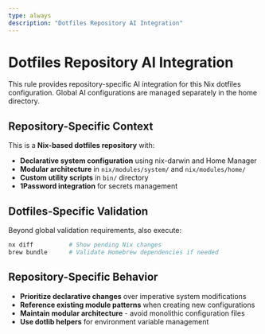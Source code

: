 ```yaml
---
type: always
description: "Dotfiles Repository AI Integration"
---
```


# Dotfiles Repository AI Integration

This rule provides repository-specific AI integration for this Nix dotfiles configuration. Global AI configurations are managed separately in the home directory.

## Repository-Specific Context

This is a **Nix-based dotfiles repository** with:

- **Declarative system configuration** using nix-darwin and Home Manager
- **Modular architecture** in `nix/modules/system/` and `nix/modules/home/`
- **Custom utility scripts** in `bin/` directory
- **1Password integration** for secrets management

## Dotfiles-Specific Validation

Beyond global validation requirements, also execute:

```bash
nx diff          # Show pending Nix changes
brew bundle      # Validate Homebrew dependencies if needed
```

## Repository-Specific Behavior

- **Prioritize declarative changes** over imperative system modifications
- **Reference existing module patterns** when creating new configurations
- **Maintain modular architecture** - avoid monolithic configuration files
- **Use dotlib helpers** for environment variable management
